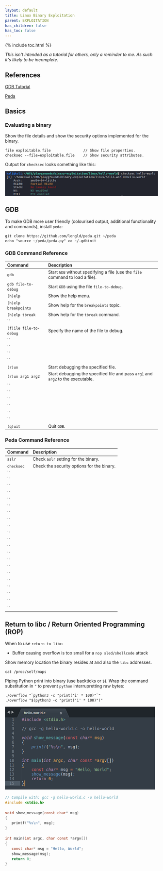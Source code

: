 ```yaml
---
layout: default
title: Linux Binary Exploitation
parent: EXPLOITATION
has_children: false
has_toc: false
---
```


{% include toc.html %}

*This isn't intended as a tutorial for others, only a reminder to me. As such it's likely to be incomplete.*

## References

[GDB Tutorial](https://web.eecs.umich.edu/~sugih/pointers/summary.html)

[Peda](https://github.com/longld/peda)

## Basics
### Evaluating a binary
Show the file details and show the security options implemented for the binary.
```
file exploitable.file               // Show file properties.
checksec --file=exploitable.file    // Show security attributes.
```

Output for `checksec` looks something like this:

![Output](images/check-sec.png)

## GDB
To make GDB more user friendly (colourised output, additional functionality and commands), install `peda`:
```
git clone https://github.com/longld/peda.git ~/peda
echo "source ~/peda/peda.py" >> ~/.gdbinit
```

### GDB Command Reference

|Command|Description|
|:---|:---|
|`gdb`|Start `GDB` without spedifying a file (use the `file` command to load a file).|
|`gdb file-to-debug`|Start `GDB` using the file `file-to-debug`.|
|`(h)elp`|Show the help menu.|
|`(h)elp breakpoints`|Show help for the `breakpoints` topic.|
|`(h)elp tbreak`|Show help for the `tbreak` command.|
|``||
|`(f)ile file-to-debug`|Specify the name of the file to debug.|
|``||
|``||
|``||
|``||
|`(r)un`|Start debugging the specified file.|
|`(r)un arg1 arg2`|Start debugging the specified file and pass `arg1` and `arg2` to the executable.|
|``||
|``||
|``||
|``||
|``||
|``||
|`(q)uit`|Quit `GDB`.|

### Peda Command Reference

|Command|Description|
|:---|:---|
|`aslr`|Check `aslr` setting for the binary.|
|`checksec`|Check the security options for the binary.|
|``||
|``||
|``||
|``||
|``||
|``||
|``||
|``||
|``||
|``||
|``||
|``||
|``||
|``||
|``||
|``||
|``||
|``||
|``||
|``||
|``||

## Return to libc / Return Oriented Programming (ROP)
When to use `return to libc`:
- Buffer causing overflow is too small for a `nop sled/shellcode` attack


Show memory location the binary resides at and also the `libc` addresses.
```
cat /proc/self/maps
```


Piping Python print into binary (use backticks or `$`). Wrap the command substitution in `"` to prevent `python` interrupretting raw bytes:
```
./overflow "`python3 -c "print('i' * 100)"`"
./overflow "$(python3 -c "print('i' * 100)")"
```
 
![hello-world.c](images/hello-world-dot-c.png)

 ```c
 // Compile with: gcc -g hello-world.c -o hello-world
 #include <stdio.h>

void show_message(const char* msg)
{
	printf("%s\n", msg);
}

int main(int argc, char const *argv[])
{
	const char* msg = "Hello, World";
	show_message(msg);
	return 0;
}
 ```